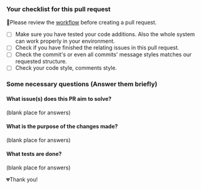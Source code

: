 ### Your checklist for this pull request
🚨Please review the [workflow](https://github.com/new-airbnb/wiki/wiki/Workflow#introduction) before creating a pull request.

- [ ] Make sure you have tested your code additions. Also the whole system can work properly in your environment.
- [ ] Check if you have finished the relating issues in this pull request.
- [ ] Check the commit's or even all commits' message styles matches our requested structure.
- [ ] Check your code style, comments style.

### Some necessary questions (Answer them briefly)

#### What issue(s) does this PR aim to solve?

(blank place for answers)

#### What is the purpose of the changes made?

(blank place for answers)

#### What tests are done?

(blank place for answers)

💔Thank you!

